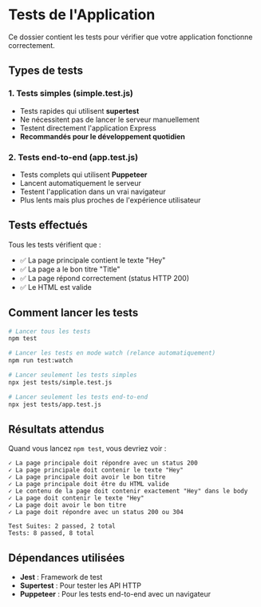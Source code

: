 # Tests de l'Application

Ce dossier contient les tests pour vérifier que votre application fonctionne correctement.

## Types de tests

### 1. Tests simples (simple.test.js)
- Tests rapides qui utilisent **supertest**
- Ne nécessitent pas de lancer le serveur manuellement
- Testent directement l'application Express
- **Recommandés pour le développement quotidien**

### 2. Tests end-to-end (app.test.js)
- Tests complets qui utilisent **Puppeteer**
- Lancent automatiquement le serveur
- Testent l'application dans un vrai navigateur
- Plus lents mais plus proches de l'expérience utilisateur

## Tests effectués

Tous les tests vérifient que :
- ✅ La page principale contient le texte "Hey"
- ✅ La page a le bon titre "Title"
- ✅ La page répond correctement (status HTTP 200)
- ✅ Le HTML est valide

## Comment lancer les tests

```bash
# Lancer tous les tests
npm test

# Lancer les tests en mode watch (relance automatiquement)
npm run test:watch

# Lancer seulement les tests simples
npx jest tests/simple.test.js

# Lancer seulement les tests end-to-end
npx jest tests/app.test.js
```

## Résultats attendus

Quand vous lancez `npm test`, vous devriez voir :
```
✓ La page principale doit répondre avec un status 200
✓ La page principale doit contenir le texte "Hey"
✓ La page principale doit avoir le bon titre
✓ La page principale doit être du HTML valide
✓ Le contenu de la page doit contenir exactement "Hey" dans le body
✓ La page doit contenir le texte "Hey"
✓ La page doit avoir le bon titre
✓ La page doit répondre avec un status 200 ou 304

Test Suites: 2 passed, 2 total
Tests: 8 passed, 8 total
```

## Dépendances utilisées

- **Jest** : Framework de test
- **Supertest** : Pour tester les API HTTP
- **Puppeteer** : Pour les tests end-to-end avec un navigateur